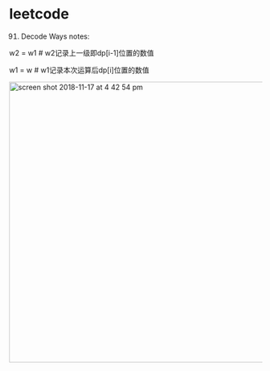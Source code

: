 # leetcode
091. Decode Ways notes:

w2 = w1 #  w2记录上一级即dp[i-1]位置的数值

w1 = w #  w1记录本次运算后dp[i]位置的数值

<img width="558" alt="screen shot 2018-11-17 at 4 42 54 pm" src="https://user-images.githubusercontent.com/43118998/48666903-e055bd00-ea87-11e8-93f9-9669f7b6a93a.png">
